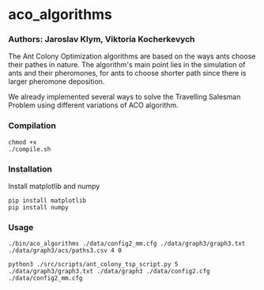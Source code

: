 # aco_algorithms

### Authors: Jaroslav Klym, Viktoria Kocherkevych

The Ant Colony Optimization algorithms are based on the ways ants choose their
pathes in nature. The algorithm's main point lies in the simulation of ants and their pheromones,
for ants to choose shorter path since there is larger pheromone deposition.

We already implemented several ways to solve the Travelling Salesman Problem using different variations of ACO algorithm.

### Compilation

```
chmod +x
./compile.sh
```

### Installation
Install matplotlib and numpy
```
pip install matplotlib
pip install numpy
```

### Usage

```
./bin/aco_algorithms ./data/config2_mm.cfg ./data/graph3/graph3.txt ./data/graph3/acs/paths3.csv 4 0

python3 ./src/scripts/ant_colony_tsp_script.py 5 ./data/graph3/graph3.txt ./data/graph3 ./data/config2.cfg ./data/config2_mm.cfg
```
